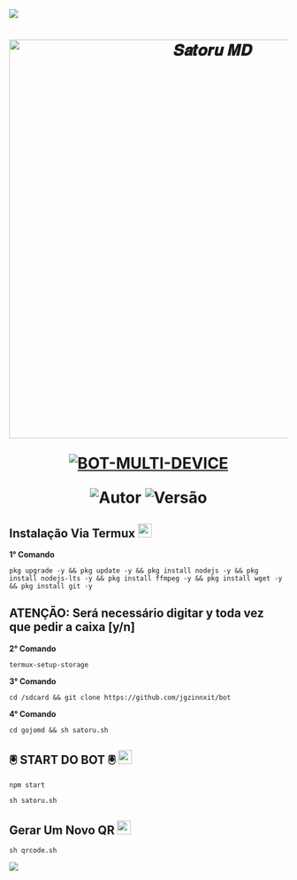 <img src="https://readme-typing-svg.herokuapp.com/?font=mono&size=30&duration=4000&color=FF0000&center=falso&vCenter=falso&lines=🚫+𝐍𝐄𝐖+𝑺𝒂𝒕𝒐𝒓𝒖-𝑴𝑫+𝐕1+🚫;☪️+𝐎𝐅𝐂+𝐔𝐏𝐃𝐀𝐓𝐄+☪️;@Jot4_modz">      

<h1 align="center">
<p>
<img src= "https://telegra.ph/file/deb15c7200f306c2300de.jpg" alt="𝑺𝒂𝒕𝒐𝒓𝒖 𝑴𝑫" width="720">
</p>

<p align="center">
<a href="#"><img title="BOT-MULTI-DEVICE" src="https://img.shields.io/badge/BOT•MULTI•DEVICE-blue?&style=for-the-badge"></a>
</p>

<p align="center">
<img title="Autor" src="https://img.shields.io/badge/Autor-@jot4_modz-orange.svg?style=for-the-badge&logo=github"></a>
<img title="Versão" src="https://img.shields.io/badge/Versão-4.2.3-orange.svg?style=for-the-badge&logo=github"></a>
</p>

## Instalação Via Termux  <img src="https://user-images.githubusercontent.com/108157095/182052725-6568419a-6a9f-490a-85ea-90b94af694fe.png" height="25px">
**1° Comando**
```
pkg upgrade -y && pkg update -y && pkg install nodejs -y && pkg install nodejs-lts -y && pkg install ffmpeg -y && pkg install wget -y && pkg install git -y
```
**ATENÇÃO:**
Será necessário digitar y toda vez que pedir a caixa [y/n]
---------------------------

**2° Comando**
```
termux-setup-storage
```
**3° Comando**
```
cd /sdcard && git clone https://github.com/jgzinnxit/bot
```
**4° Comando**
```
cd gojomd && sh satoru.sh
```

## 🖲️ START DO BOT 🖲️ <img src="https://user-images.githubusercontent.com/108157095/182053901-78e4a217-51ba-42a3-8ec5-38ed978ad752.png" height="25px">
```
npm start
```
```
sh satoru.sh
```
## Gerar Um Novo QR  <img src="https://user-images.githubusercontent.com/108157095/182053978-d1a08952-4625-4e3f-b469-c8ebe4f22ac8.png" height="25px">
```
sh qrcode.sh
```

<img src="https://readme-typing-svg.herokuapp.com/?font=mono&size=30&duration=4000&color=FF0000&center=falso&vCenter=falso&lines=☯️+𝐒𝐚𝐭𝐨𝐫𝐮+𝐒𝐘𝐒𝐓𝐄𝐌+☯️"> 
